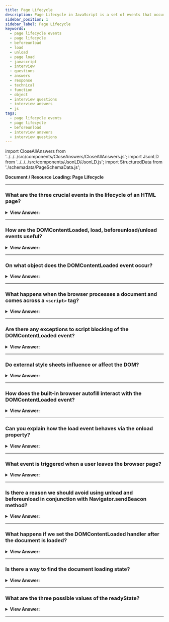 ```yaml
---
title: Page Lifecycle
description: Page Lifecycle in JavaScript is a set of events that occur when a page is loaded. They are triggered by the browser. - JavaScript Interview Questions & Answers
sidebar_position: 1
sidebar_label: Page Lifecycle
keywords:
  - page lifecycle events
  - page lifecycle
  - beforeunload
  - load
  - unload
  - page load
  - javascript
  - interview
  - questions
  - answers
  - response
  - technical
  - function
  - object
  - interview questions
  - interview answers
  - js
tags:
  - page lifecycle events
  - page lifecycle
  - beforeunload
  - interview answers
  - interview questions
---
```


import CloseAllAnswers from '../../../src/components/CloseAnswers/CloseAllAnswers.js';
import JsonLD from '../../../src/components/JsonLD/JsonLD.js';
import StructuredData from './schemadata/PageSchemaData.js';

<JsonLD data={StructuredData} />

<head>
  <title>Page Lifecycle in JavaScript | Frontend Interview Answers</title>
</head>

**Document / Resource Loading: Page Lifecycle**

<CloseAllAnswers />

---

### What are the three crucial events in the lifecycle of an HTML page?

<details>
  <summary><strong>View Answer:</strong></summary>
  <div>
  <div><strong>Interview Response:</strong> The lifecycle of an HTML page has three critical events, including the DOMContentLoaded, load, and beforeunload/unload. DOMContentLoaded occurs when the browser fully loads HTML, and the DOM tree completely builds, but external resources like pictures &#8249;img&#8250; and stylesheets may not yet have loaded. The load is not only HTML is loaded but also all the external resources: images, styles, and others. The beforeunload/unload state happens when the user is leaving the page.
    </div>
  </div>
</details>

---

### How are the DOMContentLoaded, load, beforeunload/unload events useful?

<details>
  <summary><strong>View Answer:</strong></summary>
  <div>
  <div><strong>Interview Response:</strong> Each HTML lifecycle event is helpful in its way. The DOMContentLoaded event is when the DOM is ready, so the handler can lookup DOM nodes and initialize the interface. The load event is when external resources are loaded, so styles are applied and image sizes are known. The beforeunload event occurs when the user is leaving, we can check if the user saved the changes and ask them whether they want to leave. The unload event occurs when the user has almost left, but we still can initiate some operations, such as sending out statistics.
    </div>
  </div>
</details>

---

### On what object does the DOMContentLoaded event occur?

<details>
  <summary><strong>View Answer:</strong></summary>
  <div>
  <div><strong>Interview Response:</strong> The DOMContentLoaded event happens on the document object, and we must use addEventListener to catch it. We should note a few peculiarities when we try to solicit information before the page is completely loaded, like image sizes, and the DOM loads first and then images and styles.
    </div><br />
  <div><strong className="codeExample">Code Example:</strong><br /><br />

  <div></div>

```html
<script>
  function ready() {
    alert('DOM is ready');

    // image is not yet loaded (unless it was cached), so the size is 0x0
    alert(`Image size: ${img.offsetWidth}x${img.offsetHeight}`);
  }

  document.addEventListener('DOMContentLoaded', ready);
</script>

<img id="img" src="https://en.js.cx/clipart/train.gif?speed=1&cache=0" />
```

  </div>
  </div>
</details>

---

### What happens when the browser processes a document and comes across a `<script>` tag?

<details>
  <summary><strong>View Answer:</strong></summary>
  <div>
  <div><strong>Interview Response:</strong> When the browser is processing an HTML page and encounters a &#8249;script&#8250; tag, it must execute it before continuing to create the DOM. This measure is a precaution since scripts may seek to change the DOM and even document.write into it, forcing DOMContentLoaded to wait. As a result, DOMContentLoaded occurs after such scripts.
    </div>
  </div>
</details>

---

### Are there any exceptions to script blocking of the DOMContentLoaded event?

<details>
  <summary><strong>View Answer:</strong></summary>
  <div>
  <div><strong>Interview Response:</strong> Yes, there are two exceptions to the rule. Scripts with the async attribute do not block DOMContentLoaded event. Scripts generate dynamically with the `document.createElement('script')` method and then added to the webpage; don’t block this event.
    </div>
  </div>
</details>

---

### Do external style sheets influence or affect the DOM?

<details>
  <summary><strong>View Answer:</strong></summary>
  <div>
  <div><strong>Interview Response:</strong> External style sheets do not affect DOM, so DOMContentLoaded does not wait for them. But there is a pitfall. If we have a script after the style, that script must wait until the stylesheet loads. This behavior happens because the script may need coordinates and other style-dependent properties of elements. Naturally, it must wait for styles to load. As DOMContentLoaded waits for scripts, it now waits for styles before them.
    </div><br />
  <div><strong className="codeExample">Code Example:</strong><br /><br />

  <div></div>

```html
<link type="text/css" rel="stylesheet" href="style.css" />
<script>
  // the script doesn't not execute until the stylesheet is loaded
  alert(getComputedStyle(document.body).marginTop);
</script>
```

  </div>
  </div>
</details>

---

### How does the built-in browser autofill interact with the DOMContentLoaded event?

<details>
  <summary><strong>View Answer:</strong></summary>
  <div>
  <div><strong>Interview Response:</strong> Firefox, Chrome, and Opera autofill forms on DOMContentLoaded. For instance, if the page has a form with login and password, and the browser remembered the values, then on DOMContentLoaded it may try to autofill them (if approved by the user). So if long-loading scripts postpone DOMContentLoaded, then autofill also awaits until the DOMContentLoaded event.
    </div>
  </div>
</details>

---

### Can you explain how the load event behaves via the onload property?

<details>
  <summary><strong>View Answer:</strong></summary>
  <div>
  <div><strong>Interview Response:</strong> The load event on the window object triggers when the whole page is loaded, including styles, images, and other resources. This event is available via the onload property.
    </div><br />
  <div><strong className="codeExample">Code Example:</strong><br /><br />

  <div></div>

```html
<script>
  window.onload = function () {
    // same as window.addEventListener('load', (event) => {
    alert('Page loaded');

    // image is loaded at this time
    alert(`Image size: ${img.offsetWidth}x${img.offsetHeight}`);
  };
</script>

<img id="img" src="https://en.js.cx/clipart/train.gif?speed=1&cache=0" />
```

  </div>
  </div>
</details>

---

### What event is triggered when a user leaves the browser page?

<details>
  <summary><strong>View Answer:</strong></summary>
  <div>
  <div><strong>Interview Response:</strong> When a visitor leaves the page, the unload event triggers on the window.
    </div>
  </div>
</details>

---

### Is there a reason we should avoid using unload and beforeunload in conjunction with Navigator.sendBeacon method?

<details>
  <summary><strong>View Answer:</strong></summary>
  <div>
  <div><strong>Interview Response:</strong> In many situations, especially on mobile devices, the browser does not fire the unload, beforeunload, or pagehide events. For example, these events do not fire in the following situations. The user loads the page and interacts with it. When they complete, they switch to a different app instead of closing the tab. Later, they close the browser app using the phone's app manager. Additionally, the unload event is incompatible with modern browsers' back/forward cache (bfcache). Using the unload event in conjunction with the sendBeacon method is not recommended.
    </div>
  </div>
</details>

---

### What happens if we set the DOMContentLoaded handler after the document is loaded?

<details>
  <summary><strong>View Answer:</strong></summary>
  <div>
  <div><strong>Interview Response:</strong> Naturally, it never runs because the page has already loaded.
    </div>
  </div>
</details>

---

### Is there a way to find the document loading state?

<details>
  <summary><strong>View Answer:</strong></summary>
  <div>
  <div><strong>Interview Response:</strong> Yes, we can check the loading state by invoking the `document.readyState` property. The `document.readyState` property describes the loading state of the document. When the value of this property changes, a readystatechange event fires on the document object.
    </div><br />
    <strong>Syntax: </strong> let string = document.readyState;<br /><br />
  </div>
</details>

---

### What are the three possible values of the readyState?

<details>
  <summary><strong>View Answer:</strong></summary>
  <div>
  <div><strong>Interview Response:</strong> The readyState can be one of three possible values, including the loading, interactive, and complete states. The “loading state” is relative to the page still loading. The “interactive state” is when the document has finished loading and parses, but sub-resources such as scripts, images, stylesheets, and frames are still loading. The “complete state” happens when the document and sub-resources have finished loading, and the state indicates that the load event is about to fire.
    </div><br />
  <div><strong className="codeExample">Code Example:</strong><br /><br />

<strong>Syntax: </strong> let string = document.readyState;<br /><br />

  <div></div>

```js
function work() {
  /*...*/
}

if (document.readyState == 'loading') {
  // still loading, wait for the event
  document.addEventListener('DOMContentLoaded', work);
} else {
  // DOM is ready!
  work();
}
```

  </div>
  </div>
</details>

---
